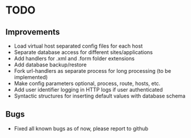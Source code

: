 # TODO

## Improvements

* Load virtual host separated config files for each host
* Separate database access for different sites/applications
* Add handlers for .xml and .form folder extensions
* Add database backup/restore
* Fork url-handlers as separate process for long processing (to be implemented)
* Make config parameters optional, process, route, hosts, etc.
* Add user identifier logging in HTTP logs if user authenticated
* Syntactic structures for inserting default values with database schema

## Bugs

* Fixed all known bugs as of now, please report to github
